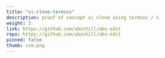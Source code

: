 ```yaml
---
title: "vi-clone-termios"
description: proof of concept vi clone using termios / c
weight: 3
link: https://github.com/abschill/abs-edit
repo: https://github.com/abschill/abs-edit
pinned: false
thumb: vim.png
---
```


